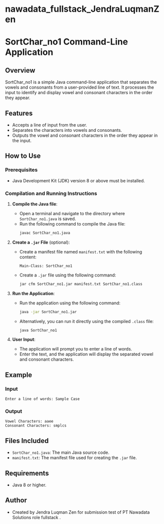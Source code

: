 # nawadata_fullstack_JendraLuqmanZen

# SortChar_no1 Command-Line Application

## Overview
SortChar_no1 is a simple Java command-line application that separates the vowels and consonants from a user-provided line of text. It processes the input to identify and display vowel and consonant characters in the order they appear.

## Features
- Accepts a line of input from the user.
- Separates the characters into vowels and consonants.
- Outputs the vowel and consonant characters in the order they appear in the input.

## How to Use
### Prerequisites
- Java Development Kit (JDK) version 8 or above must be installed.

### Compilation and Running Instructions
1. **Compile the Java file**:
   - Open a terminal and navigate to the directory where `SortChar_no1.java` is saved.
   - Run the following command to compile the Java file:
     ```sh
     javac SortChar_no1.java
     ```

2. **Create a `.jar` File** (optional):
   - Create a manifest file named `manifest.txt` with the following content:
     ```
     Main-Class: SortChar_no1
     ```
   - Create a `.jar` file using the following command:
     ```sh
     jar cfm SortChar_no1.jar manifest.txt SortChar_no1.class
     ```

3. **Run the Application**:
   - Run the application using the following command:
     ```sh
     java -jar SortChar_no1.jar
     ```
   - Alternatively, you can run it directly using the compiled `.class` file:
     ```sh
     java SortChar_no1
     ```

4. **User Input**:
   - The application will prompt you to enter a line of words.
   - Enter the text, and the application will display the separated vowel and consonant characters.

## Example
### Input
```
Enter a line of words: Sample Case
```

### Output
```
Vowel Characters: aaee
Consonant Characters: smplcs
```

## Files Included
- `SortChar_no1.java`: The main Java source code.
- `manifest.txt`: The manifest file used for creating the `.jar` file.

## Requirements
- Java 8 or higher.


## Author
- Created by Jendra Luqman Zen for submission test of PT Nawadata Solutions role fullstack .

